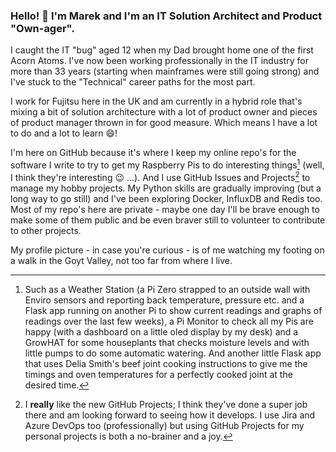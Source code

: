 ### Hello! 👋  I'm Marek and I'm an IT Solution Architect and Product "Own-ager".

I caught the IT "bug" aged 12 when my Dad brought home one of the first Acorn Atoms. I've now been working professionally in the IT industry for more than 33 years (starting when mainframes were still going strong) and I've stuck to the "Technical" career paths for the most part.

I work for Fujitsu here in the UK and am currently in a hybrid role that's mixing a bit of solution architecture with a lot of product owner and pieces of product manager thrown in for good measure. Which means I have a lot to do and a lot to learn :smile:!

I'm here on GitHub because it's where I keep my online repo's for the software I write to try to get my Raspberry Pis to do interesting things[^1] (well, I think they're interesting :wink: ...). And I use GitHub Issues and Projects[^2] to manage my hobby projects. My Python skills are gradually improving (but a long way to go still) and I've been exploring Docker, InfluxDB and Redis too. Most of my repo's here are private - maybe one day I'll be brave enough to make some of them public and be even braver still to volunteer to contribute to other projects.

My profile picture - in case you're curious - is of me watching my footing on a walk in the Goyt Valley, not too far from where I live.

[^1]: Such as a Weather Station (a Pi Zero strapped to an outside wall with Enviro sensors and reporting back temperature, pressure etc. and a Flask app running on another Pi to show current readings and graphs of readings over the last few weeks), a Pi Monitor to check all my Pis are happy (with a dashboard on a little oled display by my desk) and a GrowHAT for some houseplants that checks moisture levels and with little pumps to do some automatic watering. And another little Flask app that uses Delia Smith's beef joint cooking instructions to give me the timings and oven temperatures for a perfectly cooked joint at the desired time.

[^2]: I **really** like the new GitHub Projects; I think they've done a super job there and am looking forward to seeing how it develops. I use Jira and Azure DevOps too (professionally) but using GitHub Projects for my personal projects is both a no-brainer and a joy.


<!--
**marekwolski/marekwolski** is a ✨ _special_ ✨ repository because its `README.md` (this file) appears on your GitHub profile.

Here are some ideas to get you started:

- 🔭 I’m currently working on ...
- 🌱 I’m currently learning ...
- 👯 I’m looking to collaborate on ...
- 🤔 I’m looking for help with ...
- 💬 Ask me about ...
- 📫 How to reach me: ...
- 😄 Pronouns: ...
- ⚡ Fun fact: ...
-->
